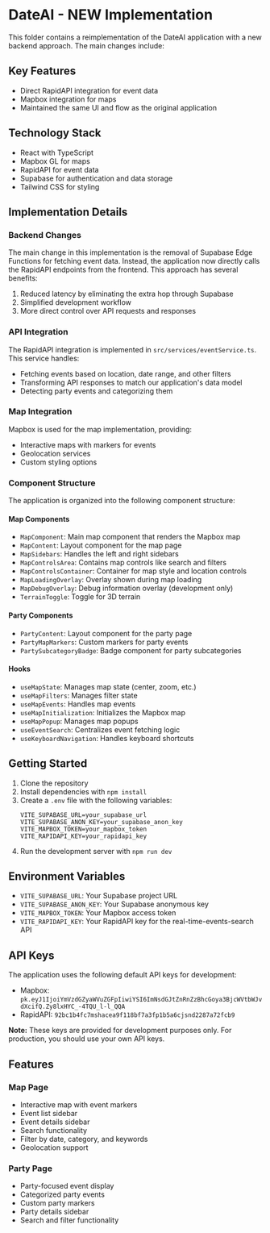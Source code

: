 # DateAI - NEW Implementation

This folder contains a reimplementation of the DateAI application with a new backend approach. The main changes include:

## Key Features

- Direct RapidAPI integration for event data
- Mapbox integration for maps
- Maintained the same UI and flow as the original application

## Technology Stack

- React with TypeScript
- Mapbox GL for maps
- RapidAPI for event data
- Supabase for authentication and data storage
- Tailwind CSS for styling

## Implementation Details

### Backend Changes

The main change in this implementation is the removal of Supabase Edge Functions for fetching event data. Instead, the application now directly calls the RapidAPI endpoints from the frontend. This approach has several benefits:

1. Reduced latency by eliminating the extra hop through Supabase
2. Simplified development workflow
3. More direct control over API requests and responses

### API Integration

The RapidAPI integration is implemented in `src/services/eventService.ts`. This service handles:

- Fetching events based on location, date range, and other filters
- Transforming API responses to match our application's data model
- Detecting party events and categorizing them

### Map Integration

Mapbox is used for the map implementation, providing:

- Interactive maps with markers for events
- Geolocation services
- Custom styling options

### Component Structure

The application is organized into the following component structure:

#### Map Components
- `MapComponent`: Main map component that renders the Mapbox map
- `MapContent`: Layout component for the map page
- `MapSidebars`: Handles the left and right sidebars
- `MapControlsArea`: Contains map controls like search and filters
- `MapControlsContainer`: Container for map style and location controls
- `MapLoadingOverlay`: Overlay shown during map loading
- `MapDebugOverlay`: Debug information overlay (development only)
- `TerrainToggle`: Toggle for 3D terrain

#### Party Components
- `PartyContent`: Layout component for the party page
- `PartyMapMarkers`: Custom markers for party events
- `PartySubcategoryBadge`: Badge component for party subcategories

#### Hooks
- `useMapState`: Manages map state (center, zoom, etc.)
- `useMapFilters`: Manages filter state
- `useMapEvents`: Handles map events
- `useMapInitialization`: Initializes the Mapbox map
- `useMapPopup`: Manages map popups
- `useEventSearch`: Centralizes event fetching logic
- `useKeyboardNavigation`: Handles keyboard shortcuts

## Getting Started

1. Clone the repository
2. Install dependencies with `npm install`
3. Create a `.env` file with the following variables:
   ```
   VITE_SUPABASE_URL=your_supabase_url
   VITE_SUPABASE_ANON_KEY=your_supabase_anon_key
   VITE_MAPBOX_TOKEN=your_mapbox_token
   VITE_RAPIDAPI_KEY=your_rapidapi_key
   ```
4. Run the development server with `npm run dev`

## Environment Variables

- `VITE_SUPABASE_URL`: Your Supabase project URL
- `VITE_SUPABASE_ANON_KEY`: Your Supabase anonymous key
- `VITE_MAPBOX_TOKEN`: Your Mapbox access token
- `VITE_RAPIDAPI_KEY`: Your RapidAPI key for the real-time-events-search API

## API Keys

The application uses the following default API keys for development:

- Mapbox: `pk.eyJ1IjoiYmVzdGZyaWVuZGFpIiwiYSI6ImNsdGJtZnRnZzBhcGoya3BjcWVtbWJvdXcifQ.Zy8lxHYC_-4TQU_l-l_QQA`
- RapidAPI: `92bc1b4fc7mshacea9f118bf7a3fp1b5a6cjsnd2287a72fcb9`

**Note:** These keys are provided for development purposes only. For production, you should use your own API keys.

## Features

### Map Page
- Interactive map with event markers
- Event list sidebar
- Event details sidebar
- Search functionality
- Filter by date, category, and keywords
- Geolocation support

### Party Page
- Party-focused event display
- Categorized party events
- Custom party markers
- Party details sidebar
- Search and filter functionality
